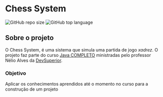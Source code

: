 # Chess System

![GitHub repo size](https://img.shields.io/github/repo-size/jbsousa/chess-system-java) ![GitHub top language](https://img.shields.io/github/languages/top/jbsousa/chess-system-java?color=red)

## Sobre o projeto
O Chess System, é uma sistema que simula uma partida de jogo *xadrez*. O projeto faz parte do curso [Java COMPLETO](https://www.udemy.com/course/java-curso-completo/) ministradas pelo professor Nélio Alves da [DevSuperior](https://devsuperior.com.br "Site da DevSuperior").

### Objetivo
Aplicar os conhecimentos aprendidos até o momento no curso para a construção de um projeto
